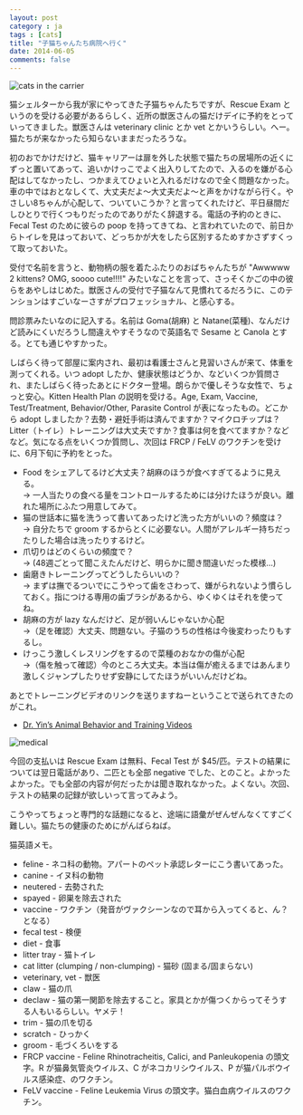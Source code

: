 ```yaml
---
layout: post
category : ja
tags : [cats]
title: "子猫ちゃんたち病院へ行く"
date: 2014-06-05
comments: false
---
```


![cats in the carrier](https://lh3.googleusercontent.com/-R43uIEtzwzM/U4-_ygZR-WI/AAAAAAACGJI/T1zufQT9Gyw/w620-h465-no/P1170960.JPG)

猫シェルターから我が家にやってきた子猫ちゃんたちですが、Rescue Exam というのを受ける必要があるらしく、近所の獣医さんの猫だけデイに予約をとっていってきました。獣医さんは veterinary clinic とか vet とかいうらしい。へー。猫たちが来なかったら知らないままだったろうな。

初のおでかけだけど、猫キャリアーは扉を外した状態で猫たちの居場所の近くにずっと置いてあって、追いかけっこでよく出入りしてたので、入るのを嫌がる心配はしてなかったし、つかまえてひょいと入れるだけなので全く問題なかった。車の中ではおとなしくて、大丈夫だよ～大丈夫だよ〜と声をかけながら行く。やさしい8ちゃんが心配して、ついていこうか？と言ってくれたけど、平日昼間だしひとりで行くつもりだったのでありがたく辞退する。電話の予約のときに、Fecal Test のために彼らの poop を持ってきてね、と言われていたので、前日からトイレを見はっておいて、どっちかが大をしたら区別するためすかさずすくって取っておいた。

受付で名前を言うと、動物柄の服を着たふたりのおばちゃんたちが "Awwwww 2 kittens? OMG, soooo cute!!!!" みたいなことを言って、さっそくかごの中の彼らをあやしはじめた。獣医さんの受付で子猫なんて見慣れてるだろうに、このテンションはすごいなーさすがプロフェッショナル、と感心する。

問診票みたいなのに記入する。名前は Goma(胡麻) と Natane(菜種)、なんだけど読みにくいだろうし間違えやすそうなので英語名で Sesame と Canola とする。とても通じやすかった。

しばらく待って部屋に案内され、最初は看護士さんと見習いさんが来て、体重を測ってくれる。いつ adopt したか、健康状態はどうか、などいくつか質問され、またしばらく待ったあとにドクター登場。朗らかで優しそうな女性で、ちょっと安心。Kitten Health Plan の説明を受ける。Age, Exam, Vaccine, Test/Treatment, Behavior/Other, Parasite Control が表になったもの。どこから adopt しましたか？去勢・避妊手術は済んでますか？マイクロチップは？Litter（トイレ）トレーニングは大丈夫ですか？食事は何を食べてますか？などなど。気になる点をいくつか質問し、次回は FRCP / FeLV のワクチンを受けに、6月下旬に予約をとった。

* Food をシェアしてるけど大丈夫？胡麻のほうが食べすぎてるように見える。&nbsp;  
 -> 一人当たりの食べる量をコントロールするためには分けたほうが良い。離れた場所にふたつ用意してみて。&nbsp; 
* 猫の世話本に猫を洗うって書いてあったけど洗った方がいいの？頻度は？&nbsp;  
 -> 自分たちで groom するからとくに必要ない。人間がアレルギー持ちだったりした場合は洗ったりするけど。&nbsp; 
* 爪切りはどのくらいの頻度で？&nbsp;  
 -> (48週ごとって聞こえたんだけど、明らかに聞き間違いだった模様…)&nbsp; 
* 歯磨きトレーニングってどうしたらいいの？&nbsp;  
 -> まずは撫でるついでにこうやって歯をさわって、嫌がられないよう慣らしておく。指につける専用の歯ブラシがあるから、ゆくゆくはそれを使ってね。&nbsp; 
* 胡麻の方が lazy なんだけど、足が弱いんじゃないか心配&nbsp;  
 ->（足を確認）大丈夫、問題ない。子猫のうちの性格は今後変わったりもするし。&nbsp; 
* けっこう激しくレスリングをするので菜種のおなかの傷が心配&nbsp;  
 ->（傷を触って確認）今のところ大丈夫。本当は傷が癒えるまではあんまり激しくジャンプしたりせず安静にしてたほうがいいんだけどね。&nbsp; 

あとでトレーニングビデオのリンクを送りますねーということで送られてきたのがこれ。  
* [Dr. Yin’s Animal Behavior and Training Videos](http://drsophiayin.com/videos/category/cat_videos) 

![medical](https://lh6.googleusercontent.com/-rDlCY9vTm8o/U4-_yp0I7mI/AAAAAAACGJI/fU56b9-pmWs/w620-h465-no/P1170962.JPG)

今回の支払いは Rescue Exam は無料、Fecal Test が $45/匹。テストの結果については翌日電話があり、二匹とも全部 negative でした、とのこと。よかったよかった。でも全部の内容が何だったかは聞き取れなかった。よくない。次回、テストの結果の記録が欲しいって言ってみよう。

こうやってちょっと専門的な話題になると、途端に語彙がぜんぜんなくてすごく難しい。猫たちの健康のためにがんばらねば。

猫英語メモ。
* feline - ネコ科の動物。アパートのペット承認レターにこう書いてあった。
* canine - イヌ科の動物
* neutered - 去勢された
* spayed - 卵巣を除去された
* vaccine - ワクチン（発音がヴァクシーンなので耳から入ってくると、ん？となる）
* fecal test - 検便
* diet - 食事
* litter tray - 猫トイレ
* cat litter (clumping / non-clumping) - 猫砂 (固まる/固まらない)
* veterinary, vet - 獣医
* claw - 猫の爪
* declaw - 猫の第一関節を除去すること。家具とかが傷つくからってそうする人もいるらしい。ヤメテ！
* trim - 猫の爪を切る
* scratch - ひっかく
* groom - 毛づくろいをする
* FRCP vaccine - Feline Rhinotracheitis, Calici, and Panleukopenia の頭文字。R が猫鼻気管炎ウイルス、C がネコカリシウイルス、P が猫パルボウイルス感染症、のワクチン。
* FeLV vaccine - Feline Leukemia Virus の頭文字。猫白血病ウイルスのワクチン。
